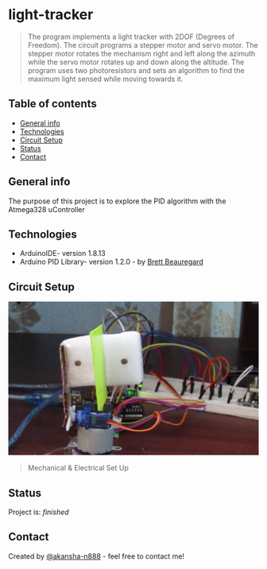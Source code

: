 # light-tracker
> The program implements a light tracker with 2DOF (Degrees of Freedom). The circuit programs a stepper motor and servo motor. The stepper motor rotates the mechanism right and left along the azimuth while the servo motor rotates up and down along the altitude. The program uses two photoresistors and sets an algorithm to find the maximum light sensed while moving towards it.

## Table of contents
* [General info](#general-info)
* [Technologies](#technologies)
* [Circuit Setup](#circuit-setup)
* [Status](#status)
* [Contact](#contact)

## General info
The purpose of this project is to explore the PID algorithm with the Atmega328 uController

## Technologies
* ArduinoIDE- version 1.8.13
* Arduino PID Library- version 1.2.0 - by [Brett Beauregard ](https://github.com/br3ttb/Arduino-PID-Library)

## Circuit Setup
![Set Up](light_tracker.PNG)
> Mechanical & Electrical Set Up

## Status
Project is: _finished_

## Contact
Created by [@akansha-n888](https://www.linkedin.com/in/akansha-nagar/) - feel free to contact me!
